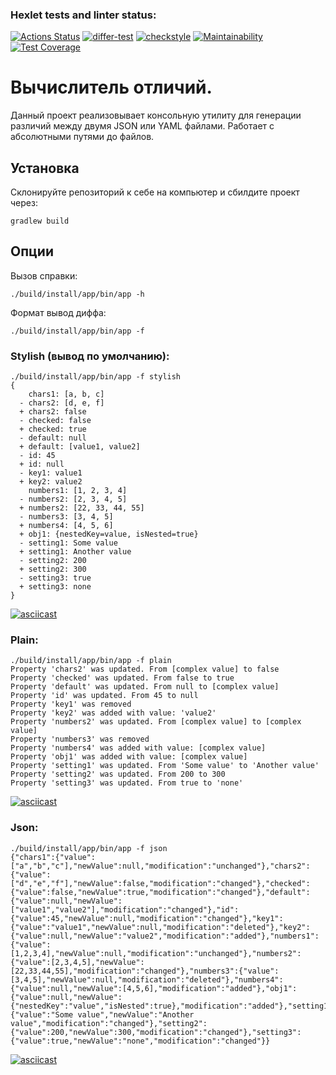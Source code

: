 ### Hexlet tests and linter status:
[![Actions Status](https://github.com/datfeelbruh/java-project-lvl2/workflows/hexlet-check/badge.svg)](https://github.com/datfeelbruh/java-project-lvl2/actions)
[![differ-test](https://github.com/datfeelbruh/java-project-lvl2/actions/workflows/differ-test.yml/badge.svg)](https://github.com/datfeelbruh/java-project-lvl2/actions/workflows/differ-test.yml)
[![checkstyle](https://github.com/datfeelbruh/java-project-lvl2/actions/workflows/checkstyle.yml/badge.svg)](https://github.com/datfeelbruh/java-project-lvl2/actions/workflows/checkstyle.yml)
[![Maintainability](https://api.codeclimate.com/v1/badges/49b2d84c54c6081b188c/maintainability)](https://codeclimate.com/github/datfeelbruh/java-project-lvl2/maintainability)
[![Test Coverage](https://api.codeclimate.com/v1/badges/49b2d84c54c6081b188c/test_coverage)](https://codeclimate.com/github/datfeelbruh/java-project-lvl2/test_coverage)

# Вычислитель отличий.
Данный проект реализовывает консольную утилиту для генерации различий между двумя JSON или YAML файлами.
Работает с абсолютными путями до файлов.
## Установка
Склонируйте репозиторий к себе на компьютер и сбилдите проект через:
```
gradlew build
```
## Опции
Вызов справки:
```
./build/install/app/bin/app -h
```
Формат вывод диффа:
```
./build/install/app/bin/app -f
```
### Stylish (вывод по умолчанию):
```
./build/install/app/bin/app -f stylish
{
    chars1: [a, b, c]
  - chars2: [d, e, f]
  + chars2: false
  - checked: false
  + checked: true
  - default: null
  + default: [value1, value2]
  - id: 45
  + id: null
  - key1: value1
  + key2: value2
    numbers1: [1, 2, 3, 4]
  - numbers2: [2, 3, 4, 5]
  + numbers2: [22, 33, 44, 55]
  - numbers3: [3, 4, 5]
  + numbers4: [4, 5, 6]
  + obj1: {nestedKey=value, isNested=true}
  - setting1: Some value
  + setting1: Another value
  - setting2: 200
  + setting2: 300
  - setting3: true
  + setting3: none
}
```
[![asciicast](https://asciinema.org/a/Dv5qh5tonvEbiELpkz9d9UvKa.svg)](https://asciinema.org/a/Dv5qh5tonvEbiELpkz9d9UvKa)
### Plain:
```
./build/install/app/bin/app -f plain
Property 'chars2' was updated. From [complex value] to false
Property 'checked' was updated. From false to true
Property 'default' was updated. From null to [complex value]
Property 'id' was updated. From 45 to null
Property 'key1' was removed
Property 'key2' was added with value: 'value2'
Property 'numbers2' was updated. From [complex value] to [complex value]
Property 'numbers3' was removed
Property 'numbers4' was added with value: [complex value]
Property 'obj1' was added with value: [complex value]
Property 'setting1' was updated. From 'Some value' to 'Another value'
Property 'setting2' was updated. From 200 to 300
Property 'setting3' was updated. From true to 'none'
```
[![asciicast](https://asciinema.org/a/BAz6w7stjmjkSpU3kPzx9gVQq.svg)](https://asciinema.org/a/BAz6w7stjmjkSpU3kPzx9gVQq)
### Json:
```
./build/install/app/bin/app -f json
{"chars1":{"value":["a","b","c"],"newValue":null,"modification":"unchanged"},"chars2":{"value":["d","e","f"],"newValue":false,"modification":"changed"},"checked":{"value":false,"newValue":true,"modification":"changed"},"default":{"value":null,"newValue":["value1","value2"],"modification":"changed"},"id":{"value":45,"newValue":null,"modification":"changed"},"key1":{"value":"value1","newValue":null,"modification":"deleted"},"key2":{"value":null,"newValue":"value2","modification":"added"},"numbers1":{"value":[1,2,3,4],"newValue":null,"modification":"unchanged"},"numbers2":{"value":[2,3,4,5],"newValue":[22,33,44,55],"modification":"changed"},"numbers3":{"value":[3,4,5],"newValue":null,"modification":"deleted"},"numbers4":{"value":null,"newValue":[4,5,6],"modification":"added"},"obj1":{"value":null,"newValue":{"nestedKey":"value","isNested":true},"modification":"added"},"setting1":{"value":"Some value","newValue":"Another value","modification":"changed"},"setting2":{"value":200,"newValue":300,"modification":"changed"},"setting3":{"value":true,"newValue":"none","modification":"changed"}}
```
[![asciicast](https://asciinema.org/a/A1cc4xSRpD7duu2q4yUuvtimT.svg)](https://asciinema.org/a/A1cc4xSRpD7duu2q4yUuvtimT)
